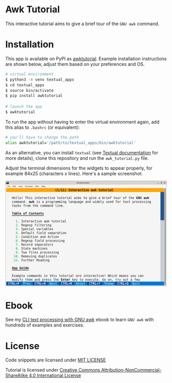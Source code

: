# Awk Tutorial

This interactive tutorial aims to give a brief tour of the `GNU awk` command.

# Installation

This app is available on PyPI as [awktutorial](https://pypi.org/project/awktutorial/). Example installation instructions are shown below, adjust them based on your preferences and OS.

```bash
# virtual environment
$ python3 -m venv textual_apps
$ cd textual_apps
$ source bin/activate
$ pip install awktutorial

# launch the app
$ awktutorial
```

To run the app without having to enter the virtual environment again, add this alias to `.bashrc` (or equivalent):

```bash
# you'll have to change the path
alias awktutorial='/path/to/textual_apps/bin/awktutorial'
```

As an alternative, you can install `textual` (see [Textual documentation](https://textual.textualize.io/getting_started/) for more details), clone this repository and run the `awk_tutorial.py` file.

Adjust the terminal dimensions for the widgets to appear properly, for example 84x25 (characters x lines). Here's a sample screenshot:

<p align="center"><img src="./awk_tutorial.png" alt="Sample screenshot for Awk Tutorial" /></p>

# Ebook

See my [CLI text processing with GNU awk](https://github.com/learnbyexample/learn_gnuawk) ebook to learn `GNU awk` with hundreds of examples and exercises.

# License

Code snippets are licensed under [MIT LICENSE](../LICENSE)

Tutorial is licensed under [Creative Commons Attribution-NonCommercial-ShareAlike 4.0 International License](https://creativecommons.org/licenses/by-nc-sa/4.0/)

